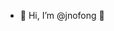 - 👋 Hi, I’m @jnofong 👀

<!---
jnofong/jnofong is a ✨ special ✨ repository because its `README.md` (this file) appears on your GitHub profile.
You can click the Preview link to take a look at your changes.
--->
